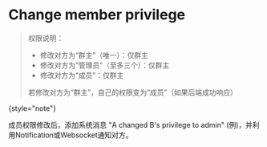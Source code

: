 # Change member privilege

> 权限说明：
>
> - 修改对方为“群主”（唯一）：仅群主
> - 修改对方为“管理员”（至多三个）：仅群主
> - 修改对方为“成员”：仅群主
> 
> 若修改对方为“群主”，自己的权限变为“成员”（如果后端成功响应）
>
{style="note"}

成员权限修改后，添加系统消息 "A changed B's privilege to admin" (例)，并利用Notification或Websocket通知对方。

<api-endpoint openapi-path="../cotalk.yaml" endpoint="/api/chat/{chatid}/management" method="PUT">


</api-endpoint>